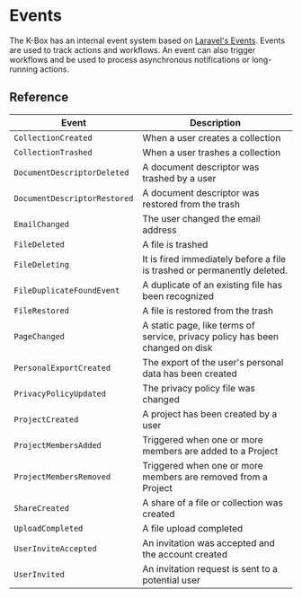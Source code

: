 # Events

The K-Box has an internal event system based on [Laravel's Events](https://laravel.com/docs/5.7/events).
Events are used to track actions and workflows. An event can also trigger workflows and be used to process 
asynchronous notifications or long-running actions.


## Reference

| Event                        | Description |
| ---------------------------- | ----------- |
| `CollectionCreated`          | When a user creates a collection |
| `CollectionTrashed`          | When a user trashes a collection |
| `DocumentDescriptorDeleted`  | A document descriptor was trashed by a user |
| `DocumentDescriptorRestored` | A document descriptor was restored from the trash |
| `EmailChanged`               | The user changed the email address |
| `FileDeleted`                | A file is trashed |
| `FileDeleting`               | It is fired immediately before a file is trashed or permanently deleted. |
| `FileDuplicateFoundEvent`    | A duplicate of an existing file has been recognized |
| `FileRestored`               | A file is restored from the trash |
| `PageChanged`                | A static page, like terms of service, privacy policy has been changed on disk |
| `PersonalExportCreated`      | The export of the user's personal data has been created |
| `PrivacyPolicyUpdated`       | The privacy policy file was changed |
| `ProjectCreated`             | A project has been created by a user |
| `ProjectMembersAdded`        | Triggered when one or more members are added to a Project |
| `ProjectMembersRemoved`      | Triggered when one or more members are removed from a Project |
| `ShareCreated`               | A share of a file or collection was created |
| `UploadCompleted`            | A file upload completed |
| `UserInviteAccepted`         | An invitation was accepted and the account created |
| `UserInvited`                | An invitation request is sent to a potential user |
